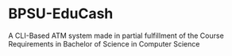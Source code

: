 # BPSU-EduCash
A CLI-Based ATM system made in partial fulfillment of the Course Requirements in Bachelor of Science in Computer Science
